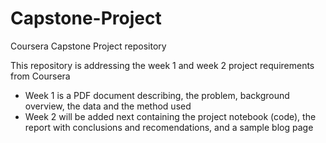 # Capstone-Project
Coursera Capstone Project repository

This repository is addressing the week 1 and week 2 project requirements from Coursera
- Week 1 is a PDF document describing, the problem, background overview, the data and the method used
- Week 2 will be added next containing the project notebook (code), the report with conclusions and recomendations, and a sample blog page
